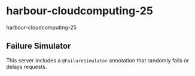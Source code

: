 # harbour-cloudcomputing-25
harbour-cloudcomputing-25

## Failure Simulator
This server includes a `@FailureSimulator` annotation that randomly fails or delays requests.
